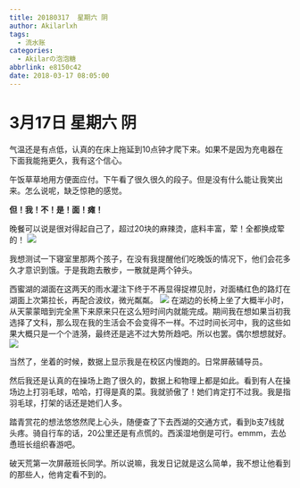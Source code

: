 ```yaml
---
title: 20180317  星期六 阴
author: Akilarlxh
tags:
  - 流水账
categories:
  - Akilarの泡泡糖
abbrlink: e8150c42
date: 2018-03-17 08:05:00
---
```

# 3月17日 星期六 阴

气温还是有点低，认真的在床上拖延到10点钟才爬下来。如果不是因为充电器在下面我能拖更久，我有这个信心。

午饭草草地用方便面应付。下午看了很久很久的段子。但是没有什么能让我笑出来。怎么说呢，缺乏惊艳的感觉。

**但！我！不！是！面！瘫！**

晚餐可以说是很对得起自己了，超过20块的麻辣烫，底料丰富，荤！全都换成荤的！
![](https://s2.ax1x.com/2019/04/10/ATwiTO.jpg)

我想测试一下寝室里那两个孩子，在没有我提醒他们吃晚饭的情况下，他们会花多久才意识到饿。于是我跑去散步，一散就是两个钟头。

西蜜湖的湖面在这两天的雨水灌注下终于不再显得捉襟见肘，对面橘红色的路灯在湖面上次第拉长，再配合波纹，微光粼粼。
![](https://s2.ax1x.com/2019/04/10/ATwkkD.jpg)
在湖边的长椅上坐了大概半小时，从天蒙蒙暗到完全黑下来原来只在这么短时间内就能完成。期间我在想如果当初我选择了文科，那么现在我的生活会不会变得不一样。不过时间长河中，我的这些如果大概只是一个个涟漪，最终还是逃不过大势所趋吧。所以也罢。偶尔想想就好。
![](https://s2.ax1x.com/2019/04/10/ATwP0K.jpg)

当然了，坐着的时候，数据上显示我是在校区内慢跑的。日常屏蔽辅导员。

然后我还是认真的在操场上跑了很久的，数据上和物理上都是如此。看到有人在操场边上打羽毛球，哈哈，打得是真的菜。我就骄傲了！她们肯定打不过我。我是指羽毛球，打架的话还是她们人多。

踏青赏花的想法悠悠然爬上心头，随便查了下去西湖的交通方式，看到b支7线就头疼。骑自行车的话，20公里还是有点慌的。西溪湿地倒是可行。emmm，去怂恿班长组织春游吧。

破天荒第一次屏蔽班长同学。所以说嘛，我发日记就是这么简单，我不想让他看到的那些人，他肯定看不到的。


